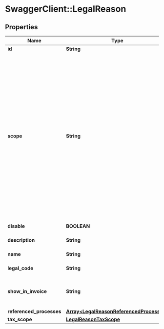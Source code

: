 # SwaggerClient::LegalReason

## Properties
Name | Type | Description | Notes
------------ | ------------- | ------------- | -------------
**id** | **String** | Internal ID | [optional] 
**scope** | **String** | Message scope. May be one of these. general - This message is not linked to any entity (agast/process/cfop) and will be applied to any item in a transacition. (Esta mensagem tem escopo geral, nao está relacionadas diretamente qualquer objeto.); linkedTo - This message is linked to an entity, and its processing will only occur when the context involves it. (Esta mensagens estão relacionadas diretamente a algum objeto como um AGAST por exemplo, um Processo ou uma CFOP.);  | 
**disable** | **BOOLEAN** | Set this message as no longer valid | [optional] 
**description** | **String** | Legal reason textual description; | 
**name** | **String** | Short name to this message | 
**legal_code** | **String** | this field inform the official code number | [optional] 
**show_in_invoice** | **String** | Optional. Show this message when used in Invoice (NFe, NFCe, others...). Where to show this. | [optional] 
**referenced_processes** | [**Array&lt;LegalReasonReferencedProcesses&gt;**](LegalReasonReferencedProcesses.md) | Referenced Process | [optional] 
**tax_scope** | [**LegalReasonTaxScope**](LegalReasonTaxScope.md) |  | [optional] 


